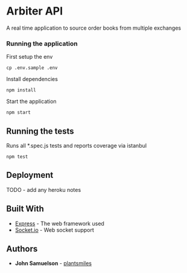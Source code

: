 # Arbiter API

A real time application to source order books from multiple exchanges

### Running the application

First setup the env

```
cp .env.sample .env
```

Install dependencies

```
npm install
```

Start the application

```
npm start
```

## Running the tests

Runs all *.spec.js tests and reports coverage via istanbul

```
npm test
```

## Deployment

TODO - add any heroku notes

## Built With

* [Express](https://expressjs.com/en/4x/api.html) - The web framework used
* [Socket.io](https://socket.io/docs/) - Web socket support

## Authors

* **John Samuelson** - [plantsmiles](https://github.com/plantsmiles)